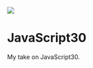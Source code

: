 ![](https://javascript30.com/images/JS3-social-share.png)

# JavaScript30

My take on JavaScript30.

